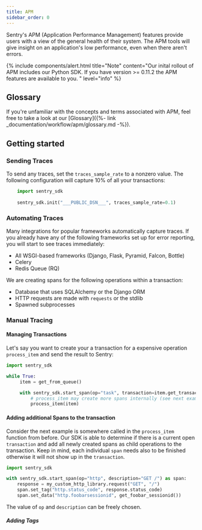```yaml
---
title: APM
sidebar_order: 0
---
```


Sentry's APM (Application Performance Management) features provide users with a view of the general health of their system. The APM tools will give insight on an application's low performance, even when there aren't errors.

{% include components/alert.html
title="Note"
content="Our inital rollout of APM includes our Python SDK. If you have version >= 0.11.2 the APM features are available to you. "
level="info"
%}

## Glossary
If you're unfamiliar with the concepts and terms associated with APM, feel free to take a look at our [Glossary]({%- link _documentation/workflow/apm/glossary.md -%}). 

## Getting started

### Sending Traces
To send any traces, set the `traces_sample_rate`
to a nonzero value. The following configuration will capture 10% of
all your transactions:

```python
    import sentry_sdk
    
    sentry_sdk.init("___PUBLIC_DSN___", traces_sample_rate=0.1)
```

### Automating Traces
Many integrations for popular frameworks automatically capture traces. If you already have any of the following frameworks set up for error reporting, you will start to see traces immediately:

- All WSGI-based frameworks (Django, Flask, Pyramid, Falcon, Bottle)
- Celery
- Redis Queue (RQ)

We are creating spans for the following operations within a transaction:

- Database that uses SQLAlchemy or the Django ORM
- HTTP requests are made with `requests` or the stdlib
- Spawned subprocesses

### Manual Tracing

#### Managing Transactions

Let's say you want to create your a transaction for a expensive operation `process_item`
and send the result to Sentry:

```python
import sentry_sdk

while True:
     item = get_from_queue()

     with sentry_sdk.start_span(op="task", transaction=item.get_transaction()):
         # process_item may create more spans internally (see next examples)
         process_item(item)
```

#### Adding additional Spans to the transaction

Consider the next example is somewhere called in the `process_item` function from before.
Our SDK is able to determine if there is a current open `transaction` and add all newly
created spans as child operations to the transaction. Keep in mind, each individual `span`
needs also to be finished otherwise it will not show up in the `transaction`.

```python
import sentry_sdk

with sentry_sdk.start_span(op="http", description="GET /") as span:
    response = my_custom_http_library.request("GET", "/")
    span.set_tag("http.status_code", response.status_code)
    span.set_data("http.foobarsessionid", get_foobar_sessionid())
```

The value of `op` and `description` can be freely chosen.

##### Adding Tags